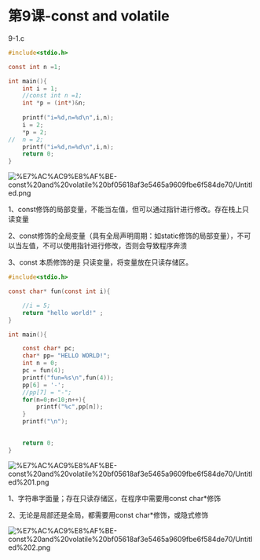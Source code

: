 # 第9课-const and volatile

9-1.c

```c
#include<stdio.h>

const int n =1;

int main(){
	int i = 1;
	//const int n =1;
	int *p = (int*)&n;
	
	printf("i=%d,n=%d\n",i,n);
	i = 2;
	*p = 2;
//	n = 2;
	printf("i=%d,n=%d\n",i,n);
	return 0;
}
```

![%E7%AC%AC9%E8%AF%BE-const%20and%20volatile%20bf05618af3e5465a9609fbe6f584de70/Untitled.png](https://cdn.jsdelivr.net/gh/chenliang1301/Images@main/NotesImages/202111162215746.png)

1、const修饰的局部变量，不能当左值，但可以通过指针进行修改。存在栈上只读变量

2、const修饰的全局变量（具有全局声明周期：如static修饰的局部变量），不可以当左值，不可以使用指针进行修改，否则会导致程序奔溃

3、const 本质修饰的是 只读变量，将变量放在只读存储区。

```c
#include<stdio.h>

const char* fun(const int i){

	//i = 5;
	return "hello world!" ;
}

int main(){

	const char* pc; 
	char* pp= "HELLO WORLD!";
	int n = 0;	
	pc = fun(4);
	printf("fun=%s\n",fun(4));
	pp[6] = '-';
	//pp[7] = "-";
	for(n=0;n<10;n++){
		printf("%c",pp[n]);		
	}
	printf("\n");

	
	return 0;
}
```

![%E7%AC%AC9%E8%AF%BE-const%20and%20volatile%20bf05618af3e5465a9609fbe6f584de70/Untitled%201.png](https://cdn.jsdelivr.net/gh/chenliang1301/Images@main/NotesImages/202111162215747.png)

1、字符串字面量；存在只读存储区，在程序中需要用const char*修饰

2、无论是局部还是全局，都需要用const char*修饰，或隐式修饰

![%E7%AC%AC9%E8%AF%BE-const%20and%20volatile%20bf05618af3e5465a9609fbe6f584de70/Untitled%202.png](https://cdn.jsdelivr.net/gh/chenliang1301/Images@main/NotesImages/202111162215748.png)